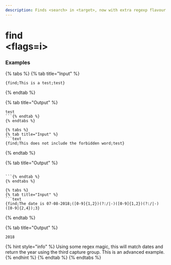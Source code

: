 ```yaml
---
description: Finds <search> in <target>, now with extra regexp flavour. <group> is an optional capture group to return when using regex. <flags> are any regex flags like "g" or "i", you can mix and match groups like "gi".
---
```


# find <target> <search> <group> <flags=i>

### Examples

{% tabs %}
{% tab title="Input" %}
```text
{find;This is a test;test}
```
{% endtab %}

{% tab title="Output" %}
```text
test
```{% endtab %}
{% endtabs %}

{% tabs %}
{% tab title="Input" %}
```text
{find;This does not include the forbidden word;test}
```
{% endtab %}

{% tab title="Output" %}
```text

```{% endtab %}
{% endtabs %}

{% tabs %}
{% tab title="Input" %}
```text
{find;The date is 07-08-2018;([0-9]{1,2})(?:/|-)([0-9]{1,2})(?:/|-)([0-9]{2,4});3}
```
{% endtab %}

{% tab title="Output" %}
```text
2018
```
{% hint style="info" %}
Using some regex magic, this will match dates and return the year using the third capture group. This is an advanced example.
{% endhint %}
{% endtab %}
{% endtabs %}